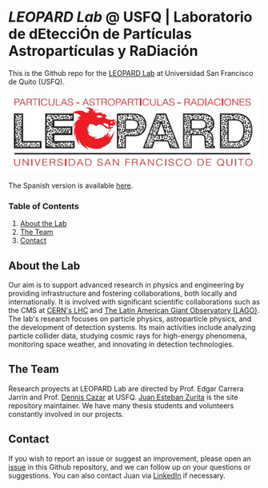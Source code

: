 # *LEOPARD Lab* @ USFQ | Laboratorio de dEtecciÓn de Partículas Astropartículas y RaDiación  

This is the Github repo for the [LEOPARD Lab](https://www.usfq.edu.ec/es/grupos-de-investigacion/laboratorio-de-deteccion-de-particulas-astroparticulas-y-radiaciones) at Universidad San Francisco de Quito (USFQ). 

![](https://github.com/USFQ-Leopard/.github/blob/main/profile/img/leopard_logo.JPG)

The Spanish version is available [here](https://github.com/USFQ-Leopard/.github/blob/main/profile/README_SPANISH.md).

### Table of Contents
1. [About the Lab](#about-the-lab)
2. [The Team](#the-team)
3. [Contact](#contact)

## About the Lab
Our aim is to support advanced research in physics and engineering by providing infrastructure and fostering collaborations, both locally and internationally. It is involved with significant scientific collaborations such as the CMS at [CERN's LHC](https://home.cern/science/accelerators/large-hadron-collider) and [The Latin American Giant Observatory (LAGO)](http://lagoproject.net/index.html). The lab's research focuses on particle physics, astroparticle physics, and the development of detection systems. Its main activities include analyzing particle collider data, studying cosmic rays for high-energy phenomena, monitoring space weather, and innovating in detection technologies.

## The Team
Research proyects at LEOPARD Lab are directed by Prof. Edgar Carrera Jarrín and Prof. [Dennis Cazar](https://github.com/DennisCazar) at USFQ. [Juan Esteban Zurita](https://github.com/jezur) is the site repository maintainer. We have many thesis students and volunteers constantly involved in our projects. 

## Contact
If you wish to report an issue or suggest an improvement, please open an [issue](https://github.com/USFQ-Leopard/.github/issues) in this Github repository, and we can follow up on your questions or suggestions. You can also contact Juan via [LinkedIn](https://www.linkedin.com/in/jezurita) if necessary. 


<!--

**Here are some ideas to get you started:**

🙋‍♀️ A short introduction - what is your organization all about?
🌈 Contribution guidelines - how can the community get involved?
👩‍💻 Useful resources - where can the community find your docs? Is there anything else the community should know?
🍿 Fun facts - what does your team eat for breakfast?
🧙 Remember, you can do mighty things with the power of [Markdown](https://docs.github.com/github/writing-on-github/getting-started-with-writing-and-formatting-on-github/basic-writing-and-formatting-syntax)
-->

